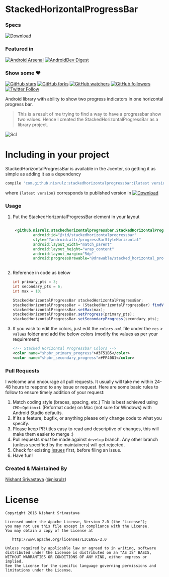 # StackedHorizontalProgressBar    


### Specs
[ ![Download](https://api.bintray.com/packages/nisrulz/maven/com.github.nisrulz%3Astackedhorizontalprogressbar/images/download.svg) ](https://bintray.com/nisrulz/maven/com.github.nisrulz%3Astackedhorizontalprogressbar/_latestVersion)

### Featured in
[![Android Arsenal](https://img.shields.io/badge/Android%20Arsenal-StackedHorizontalProgressBar-green.svg?style=true)](https://android-arsenal.com/details/1/3554) [![AndroidDev Digest](https://img.shields.io/badge/AndroidDev%20Digest-%23101-blue.svg)](https://www.androiddevdigest.com/digest-101/)

### Show some :heart:
[![GitHub stars](https://img.shields.io/github/stars/nisrulz/stackedhorizontalprogressbar.svg?style=social&label=Star)](https://github.com/nisrulz/stackedhorizontalprogressbar) [![GitHub forks](https://img.shields.io/github/forks/nisrulz/stackedhorizontalprogressbar.svg?style=social&label=Fork)](https://github.com/nisrulz/stackedhorizontalprogressbar/fork) [![GitHub watchers](https://img.shields.io/github/watchers/nisrulz/stackedhorizontalprogressbar.svg?style=social&label=Watch)](https://github.com/nisrulz/stackedhorizontalprogressbar) [![GitHub followers](https://img.shields.io/github/followers/nisrulz.svg?style=social&label=Follow)](https://github.com/nisrulz)  
[![Twitter Follow](https://img.shields.io/twitter/follow/nisrulz.svg?style=social)](https://twitter.com/nisrulz) 


Android library with ability to show two progress indicators in one horizontal progress bar.

>This is a result of me trying to find a way to have a progressbar show two values. Hence I created the StackedHorizontalProgressBar as a library project.

![Sc1](https://github.com/nisrulz/stackedhorizontalprogressbar/blob/develop/img/walkthrough.gif)

# Including in your project
StackedHorizontalProgressBar is available in the Jcenter, so getting it as simple as adding it as a dependency
```gradle
compile 'com.github.nisrulz:stackedhorizontalprogressbar:{latest version}'
```
where `{latest version}` corresponds to published version in [ ![Download](https://api.bintray.com/packages/nisrulz/maven/com.github.nisrulz%3Astackedhorizontalprogressbar/images/download.svg) ](https://bintray.com/nisrulz/maven/com.github.nisrulz%3Astackedhorizontalprogressbar/_latestVersion)

### Usage

1. Put the StackedHorizontalProgressBar element in your layout 
    ```xml
    
     <github.nisrulz.stackedhorizontalprogressbar.StackedHorizontalProgressBar
             android:id="@+id/stackedhorizontalprogressbar"
             style="?android:attr/progressBarStyleHorizontal"
             android:layout_width="match_parent"
             android:layout_height="wrap_content"
             android:layout_margin="5dp"
             android:progressDrawable="@drawable/stacked_horizontal_progress"/>
            
     ```
2. Reference in code as below
    ```java
    int primary_pts = 3;
    int secondary_pts = 6;
    int max = 10;

    StackedHorizontalProgressBar stackedHorizontalProgressBar;
    stackedHorizontalProgressBar = (StackedHorizontalProgressBar) findViewById(R.id.stackedhorizontalprogressbar);
    stackedHorizontalProgressBar.setMax(max);
    stackedHorizontalProgressBar.setProgress(primary_pts);
    stackedHorizontalProgressBar.setSecondaryProgress(secondary_pts);
    
    ```

3. If you wish to edit the colors, just edit the `colors.xml` file under the `res` > `values` 
folder and add the below colors (modify the values as per your requirement)

    ```xml
    <!-- Stacked Horizontal Progressbar Colors -->
    <color name="shpbr_primary_progress">#3F51B5</color>
    <color name="shpbr_secondary_progress">#FF4081</color>
    ```

### Pull Requests
I welcome and encourage all pull requests. It usually will take me within 24-48 hours to respond to any issue or request. Here are some basic rules to follow to ensure timely addition of your request:
  1. Match coding style (braces, spacing, etc.) This is best achieved using `CMD`+`Option`+`L` (Reformat code) on Mac (not sure for Windows) with Android Studio defaults.
  2. If its a feature, bugfix, or anything please only change code to what you specify.
  3. Please keep PR titles easy to read and descriptive of changes, this will make them easier to merge :)
  4. Pull requests _must_ be made against `develop` branch. Any other branch (unless specified by the maintainers) will get rejected.
  5. Check for existing [issues](https://github.com/nisrulz/stackedhorizontalprogressbar/issues) first, before filing an issue.  
  6. Have fun!

### Created & Maintained By
[Nishant Srivastava](https://github.com/nisrulz) ([@nisrulz](https://www.twitter.com/nisrulz))


License
=======

    Copyright 2016 Nishant Srivastava

    Licensed under the Apache License, Version 2.0 (the "License");
    you may not use this file except in compliance with the License.
    You may obtain a copy of the License at

       http://www.apache.org/licenses/LICENSE-2.0

    Unless required by applicable law or agreed to in writing, software
    distributed under the License is distributed on an "AS IS" BASIS,
    WITHOUT WARRANTIES OR CONDITIONS OF ANY KIND, either express or implied.
    See the License for the specific language governing permissions and
    limitations under the License.
